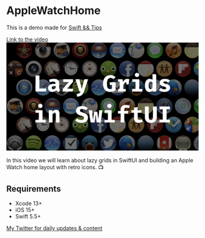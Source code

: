# AppleWatchHome
This is a demo made for [Swift && Tips](https://www.youtube.com/c/SwiftandTips)

[Link to the video](https://youtu.be/tcOlekjPm6M)
![Lazy Grids in SwiftUI](/LazyGrids.001.jpeg)

In this video we will learn about lazy grids in SwiftUI and building an Apple Watch home layout with retro icons. 📺


## Requirements
- Xcode 13+
- iOS 15+
- Swift 5.5+


[My Twitter for daily updates & content](https://twitter.com/swiftandtips)
